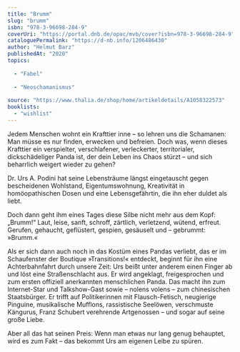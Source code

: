```yaml
---
title: "Brumm"
slug: "brumm"
isbn: "978-3-96698-284-9"
coverUri: "https://portal.dnb.de/opac/mvb/cover?isbn=978-3-96698-284-9"
cataloguePermalink: "https://d-nb.info/1206486430"
author: "Helmut Barz"
publishedAt: "2020"
topics:
  
  - "Fabel"
    
  - "Neoschamanismus"
    
source: "https://www.thalia.de/shop/home/artikeldetails/A1058322573"
booklists: 
  - "wishlist"
---
```

Jedem Menschen wohnt ein Krafttier inne – so lehren uns die Schamanen: Man 
müsse es nur finden, erwecken und befreien. Doch was, wenn dieses Krafttier 
ein verspielter, verschlafener, verleckerter, territorialer, dickschädeliger 
Panda ist, der dein Leben ins Chaos stürzt – und sich beharrlich weigert 
wieder zu gehen?

Dr. Urs A. Podini hat seine Lebensträume längst eingetauscht gegen 
bescheidenen Wohlstand, Eigentumswohnung, Kreativität in homöopathischen Dosen 
und eine Lebensgefährtin, die ihn eher duldet als liebt.

Doch dann geht ihm eines Tages diese Silbe nicht mehr aus dem Kopf: „Brumm!“ 
Laut, leise, sanft, schroff, zärtlich, verletzend, wütend, erfreut. Gerufen, 
gehaucht, geflüstert, gespien, gesäuselt und – gebrummt: »Brumm.«

Als er sich dann auch noch in das Kostüm eines Pandas verliebt, das er im 
Schaufenster der Boutique »Transitions!« entdeckt, beginnt für ihn eine 
Achterbahnfahrt durch unsere Zeit: Urs beißt unter anderem einen Finger ab und 
löst eine Straßenschlacht aus. Er wird angeklagt, freigesprochen und zum 
ersten offiziell anerkannten menschlichen Panda. Das macht ihn zum 
Internet-Star und Talkshow-Gast sowie – nolens volens – zum chinesischen 
Staatsbürger. Er trifft auf Politikerinnen mit Flausch-Fetisch, neugierige 
Pinguine, musikalische Mufflons, rassistische Seelöwen, verschmuste Kängurus, 
Franz Schubert verehrende Artgenossen – und sogar auf seine große Liebe.

Aber all das hat seinen Preis: Wenn man etwas nur lang genug behauptet, wird 
es zum Fakt – das bekommt Urs am eigenen Leibe zu spüren.